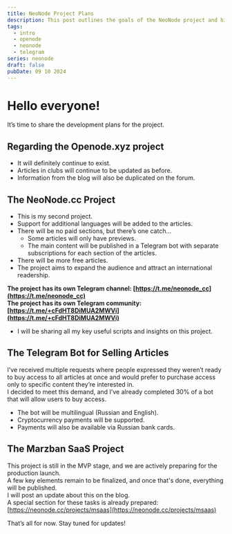 ```yaml
---
title: NeoNode Project Plans
description: This post outlines the goals of the NeoNode project and highlights its various features.
tags:
  - intro
  - openode
  - neonode
  - telegram
series: neonode
draft: false
pubDate: 09 10 2024
---
```


# Hello everyone!

It’s time to share the development plans for the project.

## Regarding the Openode.xyz project
- It will definitely continue to exist.
- Articles in clubs will continue to be updated as before.
- Information from the blog will also be duplicated on the forum.

## The NeoNode.cc Project
- This is my second project.
- Support for additional languages will be added to the articles.
- There will be no paid sections, but there’s one catch...
    - Some articles will only have previews.
    - The main content will be published in a Telegram bot with separate subscriptions for each section of the articles.
- There will be more free articles.
- The project aims to expand the audience and attract an international readership.

**The project has its own Telegram channel: [https://t.me/neonode_cc](https://t.me/neonode_cc)**  
**The project has its own Telegram community: [https://t.me/+cFdHT8DiMUA2MWVi](https://t.me/+cFdHT8DiMUA2MWVi)**

- I will be sharing all my key useful scripts and insights on this project.

## The Telegram Bot for Selling Articles
I’ve received multiple requests where people expressed they weren’t ready to buy access to all articles at once and would prefer to purchase access only to specific content they’re interested in.  
I decided to meet this demand, and I’ve already completed 30% of a bot that will allow users to buy access.  
- The bot will be multilingual (Russian and English).
- Cryptocurrency payments will be supported.
- Payments will also be available via Russian bank cards.

## The Marzban SaaS Project
This project is still in the MVP stage, and we are actively preparing for the production launch.  
A few key elements remain to be finalized, and once that's done, everything will be published.  
I will post an update about this on the blog.  
A special section for these tasks is already prepared: [https://neonode.cc/projects/msaas](https://neonode.cc/projects/msaas)

That’s all for now. Stay tuned for updates!
